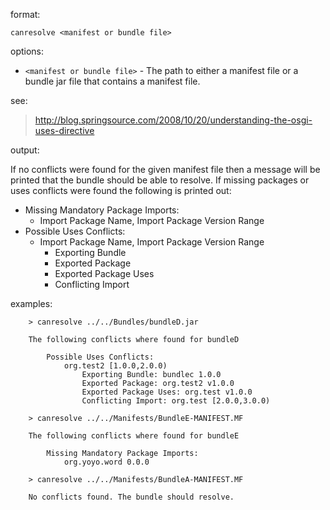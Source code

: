 format:

`canresolve <manifest or bundle file>`

options:

  * `<manifest or bundle file>` - The path to either a manifest file or a bundle jar file that contains a manifest file.

see:

> http://blog.springsource.com/2008/10/20/understanding-the-osgi-uses-directive

output:

If no conflicts were found for the given manifest file then a message will be printed that the bundle should be able to resolve. If missing packages or uses conflicts were found the following is printed out:

  * Missing Mandatory Package Imports:
    * Import Package Name, Import Package Version Range
  * Possible Uses Conflicts:
    * Import Package Name, Import Package Version Range
      * Exporting Bundle
      * Exported Package
      * Exported Package Uses
      * Conflicting Import

examples:
```
    > canresolve ../../Bundles/bundleD.jar 
    
    The following conflicts where found for bundleD
    
        Possible Uses Conflicts:
            org.test2 [1.0.0,2.0.0)
                Exporting Bundle: bundlec 1.0.0
                Exported Package: org.test2 v1.0.0
                Exported Package Uses: org.test v1.0.0
                Conflicting Import: org.test [2.0.0,3.0.0)

    > canresolve ../../Manifests/BundleE-MANIFEST.MF                 
    
    The following conflicts where found for bundleE
    
        Missing Mandatory Package Imports:
            org.yoyo.word 0.0.0

    > canresolve ../../Manifests/BundleA-MANIFEST.MF            
    
    No conflicts found. The bundle should resolve.
```